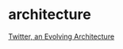 # architecture
[Twitter, an Evolving Architecture](https://www.infoq.com/news/2009/06/Twitter-Architecture)  
